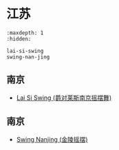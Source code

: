 # 江苏

```{toctree}
:maxdepth: 1
:hidden:

lai-si-swing
swing-nan-jing
```

## 南京
- [Lai Si Swing (爵对莱斯南京摇摆舞)](lai-si-swing.md)

## 南京
- [Swing Nanjing (金陵摇摆)](swing-nan-jing.md)
